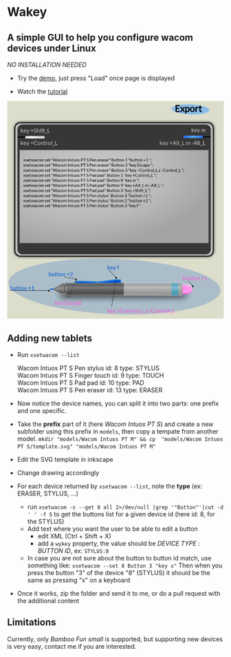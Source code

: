 Wakey
=====

A simple GUI to help you configure wacom devices under Linux
------------------------------------------------------------

*NO INSTALLATION NEEDED*

- Try the [demo](http://planetedessonges.org:8010/wakey/), just press "Load" once page is displayed

- Watch the [tutorial](https://youtu.be/KdaFmbhxYmU)

![screenshot](https://github.com/fdev31/wakey/raw/master/site/screenshot.jpg)


Adding new tablets
------------------

- Run `xsetwacom --list`

    Wacom Intuos PT S Pen stylus        id: 8   type: STYLUS    
    Wacom Intuos PT S Finger touch      id: 9   type: TOUCH     
    Wacom Intuos PT S Pad pad           id: 10  type: PAD       
    Wacom Intuos PT S Pen eraser        id: 13  type: ERASER    

- Now notice the device names, you can split it into two parts: one prefix and one specific.

- Take the **prefix** part of it (here *Wacom Intuos PT S*) and create a new subfolder using this prefix in `models`, then copy a tempate from another model.
   `mkdir "models/Wacom Intuos PT M" && cp  "models/Wacom Intuos PT S/template.svg" "models/Wacom Intuos PT M"`
- Edit the SVG template in inkscape
- Change drawing accordingly
- For each device returned by `xsetwacom --list`, note the **type** (ex: ERASER, STYLUS, ...)
    - run `xsetwacom -s --get 8 all 2>/dev/null |grep '"Button"'|cut -d ' ' -f 5` to get the buttons list for a given device id (here id: 8, for the STYLUS)
    - Add text where you want the user to be able to edit a button
        - edit XML (Ctrl + Shift + X)
        - add a `wykey` property, the value should be *DEVICE TYPE* : *BUTTON ID*, ex: `STYLUS:8`
    - In case you are not sure about the button to button id match, use something like:
        `xsetwacom --set 8 Button 3 "key x"`
      Then when you press the button "3" of the device "8" (STYLUS) it should be the same as pressing "x" on a keyboard
- Once it works, zip the folder and send it to me, or do a pull request with the additional content

Limitations
-----------

Currently, only *Bamboo Fun small* is supported, but supporting new devices is very easy, contact me if you are interested.
